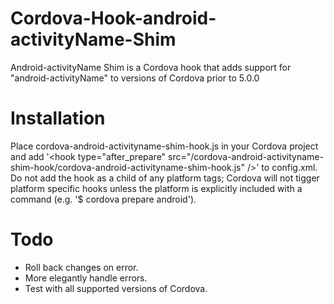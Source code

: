 # Cordova-Hook-android-activityName-Shim
Android-activityName Shim is a Cordova hook that adds support for "android-activityName" to versions of Cordova prior to 5.0.0

# Installation
Place cordova-android-activityname-shim-hook.js in your Cordova project and add '&lt;hook type="after_prepare" src="/cordova-android-activityname-shim-hook/cordova-android-activityname-shim-hook.js" /&gt;' to config.xml. Do not add the hook as a child of any platform tags; Cordova will not tigger platform specific hooks unless the platform is explicitly included with a command (e.g. '$ cordova prepare android').

# Todo
* Roll back changes on error.
* More elegantly handle errors.
* Test with all supported versions of Cordova.
